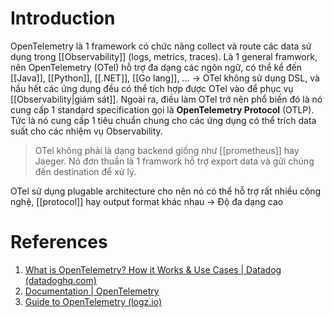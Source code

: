 ---
---

# Introduction

OpenTelemetry là 1 framework có chức năng collect và route các data sử dụng trong [[Observability]] (logs, metrics, traces). Là 1 general framwork, nên OpenTelemetry (OTel) hỗ trợ đa dạng các ngôn ngữ, có thể kể đến [[Java]], [[Python]], [[.NET]], [[Go lang]], ... -> OTel không sử dụng DSL, và hầu hết các ứng dụng đều có thể tích hợp được OTel vào để phục vụ [[Observability|giám sát]]. Ngoài ra, điều làm OTel trở nên phổ biến đó là nó cung cấp 1 standard specification gọi là __OpenTelemetry Protocol__ (OTLP). Tức là nó cung cấp 1 tiêu chuẩn chung cho các ứng dụng có thể trích data suất cho các nhiệm vụ Observability.

>OTel không phải là dạng backend giống như [[prometheus]] hay Jaeger. Nó đơn thuần là 1 framwork hỗ trợ export data và gửi chúng đến destination để xử lý.

OTel sử dụng plugable architecture cho nên nó có thể hỗ trợ rất nhiều công nghệ, [[protocol]] hay output format khác nhau -> Độ đa dạng cao

# References

1. [What is OpenTelemetry? How it Works & Use Cases | Datadog (datadoghq.com)](https://www.datadoghq.com/knowledge-center/opentelemetry/)
2. [Documentation | OpenTelemetry](https://opentelemetry.io/docs/)
3. [Guide to OpenTelemetry (logz.io)](https://logz.io/learn/opentelemetry-guide/#auto)